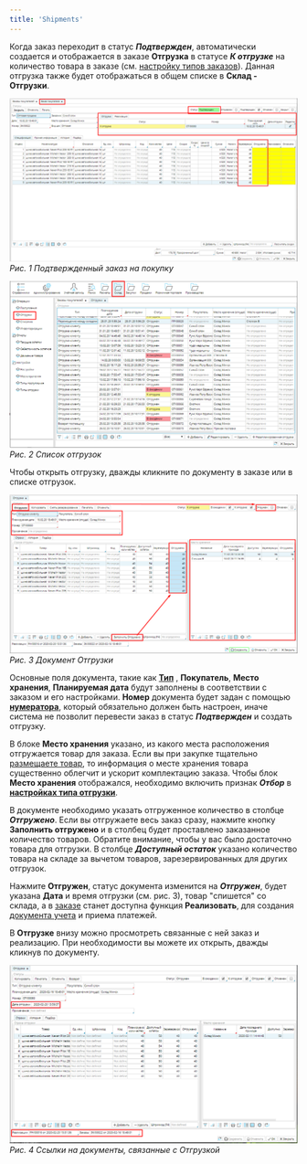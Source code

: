 ```yaml
---
title: 'Shipments'
---
```


Когда заказ переходит в статус ***Подтвержден***, автоматически создается и отображается в заказе **Отгрузка** в статусе ***К отгрузке*** на количество товара в заказе (см. [настройку типов заказов](Customer_order_types.md)). Данная отгрузка также будет отображаться в общем списке в **Склад - Отгрузки**.

![](images/Shipments_1.png)
*Рис. 1 Подтвержденный заказ на покупку*

  

![](images/Shipments_2.png)
*Рис. 2 Список отгрузок*

  

Чтобы открыть отгрузку, дважды кликните по документу в заказе или в списке отгрузок.

![](images/Shipments_3.png)
*Рис. 3 Документ Отгрузки*

  

Основные поля документа, такие как **[Тип](Shipment_type.md)** , **Покупатель**, **Место хранения**, **Планируемая дата** будут заполнены в соответствии с заказом и его настройками. **Номер** документа будет задан с помощью [**нумератора**](Numerators.md), который обязательно должен быть настроен, иначе система не позволит перевести заказ в статус ***Подтвержден*** и создать отгрузку.

В блоке **Место хранения** указано, из какого места расположения отгружается товар для заказа. Если вы при закупке тщательно [размещаете товар](Receipts.md), то информация о месте хранения товара существенно облегчит и ускорит комплектацию заказа. Чтобы блок **Место хранения** отображался, необходимо включить признак ***Отбор*** в [**настройках типа отгрузки**](Shipment_type.md).

В документе необходимо указать отгруженное количество в столбце ***Отгружено***. Если вы отгружаете весь заказ сразу, нажмите кнопку **Заполнить отгружено** и в столбец будет проставлено заказанное количество товаров. Обратите внимание, чтобы у вас было достаточно товара для отгрузки. В столбце ***Доступный остаток*** указано количество товара на складе за вычетом товаров, зарезервированных для других отгрузок.

Нажмите **Отгружен**, статус документа изменится на ***Отгружен***, будет указана **Дата** и время отгрузки (см. рис. 3), товар "спишется" со склада, а в [заказе](Customer_orders.md) станет доступна функция **Реализовать**, для создания [документа учета](Customer_invoice_and_Payment_collection.md) и приема платежей.

В **Отгрузке** внизу можно просмотреть связанные с ней заказ и реализацию. При необходимости вы можете их открыть, дважды кликнув по документу.

![](images/Shipments_4.png)
*Рис. 4 Ссылки на документы, связанные с Отгрузкой*

  



  
